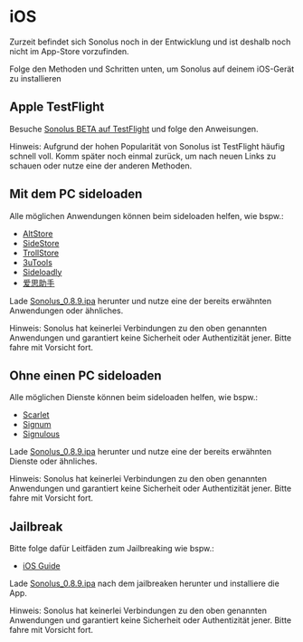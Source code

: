 # iOS

Zurzeit befindet sich Sonolus noch in der Entwicklung und ist deshalb noch nicht im App-Store vorzufinden.

Folge den Methoden und Schritten unten, um Sonolus auf deinem iOS-Gerät zu installieren

## Apple TestFlight

Besuche [Sonolus BETA auf TestFlight](https://testflight.apple.com/join/mdFtAf92) und folge den Anweisungen.

Hinweis: Aufgrund der hohen Popularität von Sonolus ist TestFlight häufig schnell voll. Komm später noch einmal zurück, um nach neuen Links zu schauen oder nutze eine der anderen Methoden.

## Mit dem PC sideloaden

Alle möglichen Anwendungen können beim sideloaden helfen, wie bspw.:

-   [AltStore](https://altstore.io)
-   [SideStore](https://sidestore.io)
-   [TrollStore](https://github.com/opa334/TrollStore)
-   [3uTools](http://3u.com)
-   [Sideloadly](https://sideloadly.io)
-   [爱思助手](https://www.i4.cn)

Lade [Sonolus_0.8.9.ipa](https://download.sonolus.com/Sonolus_0.8.9.ipa) herunter und nutze eine der bereits erwähnten Anwendungen oder ähnliches.

Hinweis: Sonolus hat keinerlei Verbindungen zu den oben genannten Anwendungen und garantiert keine Sicherheit oder Authentizität jener. Bitte fahre mit Vorsicht fort.

## Ohne einen PC sideloaden

Alle möglichen Dienste können beim sideloaden helfen, wie bspw.:

-   [Scarlet](https://usescarlet.com)
-   [Signum](https://signumsign.me)
-   [Signulous](https://www.signulous.com)

Lade [Sonolus_0.8.9.ipa](https://download.sonolus.com/Sonolus_0.8.9.ipa) herunter und nutze eine der bereits erwähnten Dienste oder ähnliches.

Hinweis: Sonolus hat keinerlei Verbindungen zu den oben genannten Anwendungen und garantiert keine Sicherheit oder Authentizität jener. Bitte fahre mit Vorsicht fort.

## Jailbreak

Bitte folge dafür Leitfäden zum Jailbreaking wie bspw.:

-   [iOS Guide](https://ios.cfw.guide)

Lade [Sonolus_0.8.9.ipa](https://download.sonolus.com/Sonolus_0.8.9.ipa) nach dem jailbreaken herunter und installiere die App.

Hinweis: Sonolus hat keinerlei Verbindungen zu den oben genannten Anwendungen und garantiert keine Sicherheit oder Authentizität jener. Bitte fahre mit Vorsicht fort.

